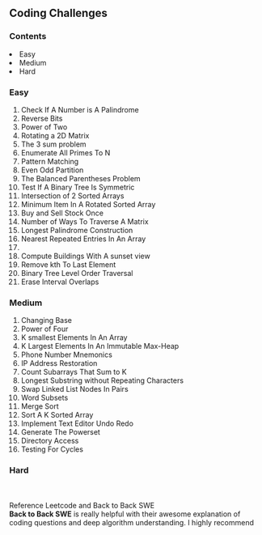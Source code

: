 ## <b>Coding Challenges</b>

### <b>Contents</b>

<li> Easy </li>
<li> Medium</li>
<li> Hard</li>

### <b>Easy</b>

 <ol>
 <li>Check If A Number is A Palindrome</li>
 <li>Reverse Bits</li>
 <li>Power of Two</li>
 <li> Rotating a 2D Matrix</li>
 <li> The 3 sum problem </li>
 <li>Enumerate All Primes To N</li>
 <li>Pattern Matching</li>
 <li>Even Odd Partition</li>
 <li>The Balanced Parentheses Problem</li>
 <li>Test If A Binary Tree Is Symmetric</li>
 <li>Intersection of 2 Sorted Arrays</li>
 <li> Minimum Item In A Rotated Sorted Array</li>
 <li> Buy and Sell Stock Once</li>
 <li>Number of Ways To Traverse A Matrix</li>
 <li> Longest Palindrome Construction</li>
 <li> Nearest Repeated Entries In An Array<li>
 <li> Compute Buildings With A sunset view</li>
 <li> Remove kth To Last Element</li>
 <li> Binary Tree Level Order Traversal </li>
 <li> Erase Interval Overlaps </li>
 </ol>
 
### <b>Medium</b>
<ol>
 <li>Changing Base</li>
 <li>Power of Four</li>
 <li>K smallest Elements In An Array</li>
 <li>K Largest Elements In An Immutable Max-Heap</li>
 <li>Phone Number Mnemonics</li>
 <li>IP Address Restoration</li>
 <li>Count Subarrays That Sum to K</li>
 <li>Longest Substring without Repeating Characters</li>
 <li>Swap Linked List Nodes In Pairs</li>
 <li> Word Subsets </li>
 <li> Merge Sort</li>
 <li> Sort A K Sorted Array</li>
 <li> Implement Text Editor Undo Redo</li>
 <li> Generate The Powerset</li>
 <li> Directory Access </li>
 <li> Testing For Cycles</li>

 </ol>
 
### <b>Hard</b>

<br><br>
Reference Leetcode and Back to Back SWE<br><b>Back to Back SWE</b> is really helpful with their awesome explanation of coding questions and deep algorithm understanding. I highly recommend
